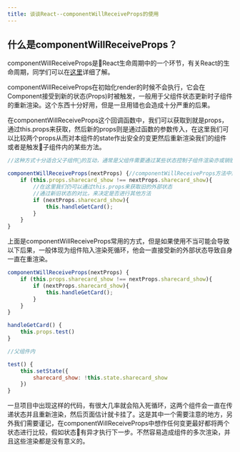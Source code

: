 ```yaml
---
title: 谈谈React--componentWillReceiveProps的使用
---
```


## 什么是componentWillReceiveProps？

componentWillReceiveProps是React生命周期中的一个环节，有关React的生命周期，同学们可以在[这里](https://react.bootcss.com/react/docs/state-and-lifecycle.html)详细了解。

componentWillReceiveProps在初始化render的时候不会执行，它会在Component接受到新的状态(Props)时被触发，一般用于父组件状态更新时子组件的重新渲染。这个东西十分好用，但是一旦用错也会造成十分严重的后果。

在componentWillReceiveProps这个回调函数中，我们可以获取到就是props，通过this.props来获取，然后新的props则是通过函数的参数传入，在这里我们可以比较两个props从而对本组件的state作出安全的变更然后重新渲染我们的组件或者是触发子组件内的某些方法。

```js
//这种方式十分适合父子组件的互动，通常是父组件需要通过某些状态控制子组件渲染亦或销毁...

componentWillReceiveProps(nextProps) {//componentWillReceiveProps方法中第一个参数代表即将传入的新的Props
    if (this.props.sharecard_show !== nextProps.sharecard_show){
        //在这里我们仍可以通过this.props来获取旧的外部状态
        //通过新旧状态的对比，来决定是否进行其他方法
        if (nextProps.sharecard_show){
            this.handleGetCard();
        }
    }
}
```

上面是componentWillReceiveProps常用的方式，但是如果使用不当可能会导致以下后果，一般体现为组件陷入渲染死循环，他会一直接受新的外部状态导致自身一直在重渲染。

```js
componentWillReceiveProps(nextProps) {
    if (this.props.sharecard_show !== nextProps.sharecard_show){
        if (nextProps.sharecard_show){
            this.handleGetCard();
        }
    }
}

handleGetCard() {
    this.props.test()
}

//父组件内

test() {
    this.setState({
        sharecard_show: !this.state.sharecard_show
    })
}
```

一旦项目中出现这样的代码，有很大几率就会陷入死循环，这两个组件会一直在传递状态并且重新渲染，然后页面估计就卡挂了。这是其中一个需要注意的地方，另外我们需要谨记，在componentWillReceiveProps中想作任何变更最好都将两个状态进行比较，假如状态有异才执行下一步。不然容易造成组件的多次渲染，并且这些渲染都是没有意义的。